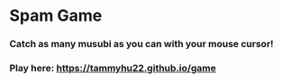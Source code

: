 # Spam Game
### Catch as many musubi as you can with your mouse cursor!
### Play here: https://tammyhu22.github.io/game
